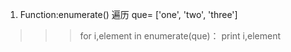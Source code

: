 1.  Function:enumerate() 遍历
que= ['one', 'two', 'three']
>>>    for i,element in enumerate(que)：
>>>        print i,element

